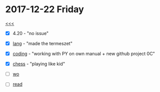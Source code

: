 
2017-12-22 Friday
======

[<<<](https://github.com/ttltrk/0con/blob/master/0con/README.MD)

- [x] 4.20 - "no issue"
- [x] [lang](https://github.com/ttltrk/ELSE/blob/master/LAN/ENG/LAN.MD) - "made the termeszet"
- [x] [coding](https://ttltrk.github.io/ttltrk.github.io/) - "working with PY on own manual + new github project 0C"
- [x] [chess](https://github.com/ttltrk/ELSE/blob/master/CHESS/CHESS.MD) - "playing like kid"
- [ ] [wo](https://github.com/ttltrk/ELSE/blob/master/PWR/PWR.MD)
- [ ] [read](https://github.com/ttltrk/BKS/blob/master/README.MD)


  
